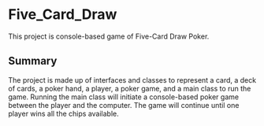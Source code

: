 # Five_Card_Draw
This project is console-based game of Five-Card Draw Poker.

## Summary

The project is made up of interfaces and classes to represent a card, a deck of cards, a poker hand, a player, a poker game, and a main class to run the game.
Running the main class will initiate a console-based poker game between the player and the computer. The game will continue until one player wins all the chips available.
